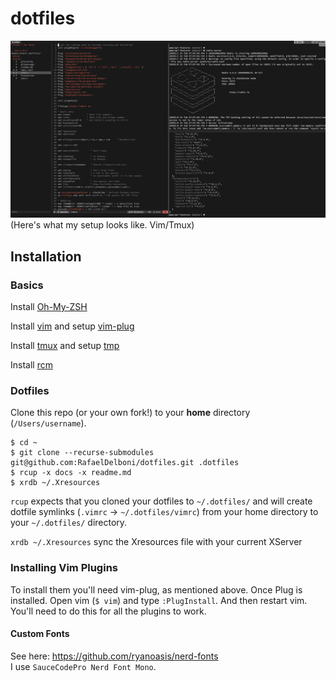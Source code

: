 dotfiles
===================
![screenshot](https://github.com/RafaelDelboni/dotfiles/blob/master/docs/screenshot.png)
(Here's what my setup looks like. Vim/Tmux)

## Installation

### Basics
Install [Oh-My-ZSH](https://github.com/robbyrussell/oh-my-zsh)

Install [vim](https://vim.sourceforge.io/download.php) and setup [vim-plug](https://github.com/junegunn/vim-plug)

Install [tmux](https://github.com/tmux/tmux/wiki) and setup [tmp](https://github.com/tmux-plugins/tpm)

Install [rcm](https://github.com/thoughtbot/rcm)

### Dotfiles
Clone this repo (or your own fork!) to your **home** directory (`/Users/username`).
```
$ cd ~
$ git clone --recurse-submodules git@github.com:RafaelDelboni/dotfiles.git .dotfiles
$ rcup -x docs -x readme.md
$ xrdb ~/.Xresources
```

`rcup` expects that you cloned your dotfiles to `~/.dotfiles/` and will create dotfile symlinks (`.vimrc` -> `~/.dotfiles/vimrc`) from your home directory to your `~/.dotfiles/` directory.

`xrdb ~/.Xresources` sync the Xresources file with your current XServer

### Installing Vim Plugins
To install them you'll need vim-plug, as mentioned above.
Once Plug is installed. Open vim (`$ vim`) and type `:PlugInstall`. And then restart vim. You'll need to do this for all the plugins to work.

#### Custom Fonts
See here: https://github.com/ryanoasis/nerd-fonts  
I use `SauceCodePro Nerd Font Mono`.

